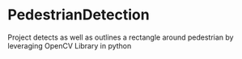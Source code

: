 # PedestrianDetection
Project  detects as well as outlines a rectangle around pedestrian by leveraging OpenCV Library in python
